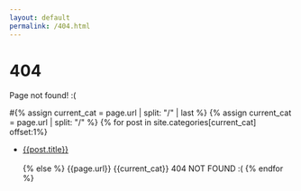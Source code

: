 ```yaml
---
layout: default
permalink: /404.html
---
```


# 404

Page not found! :(


#{% assign current_cat = page.url | split: "/" | last %}
{% assign current_cat = page.url | split: "/"  %}
{% for post in site.categories[current_cat] offset:1%}
    <ul>
    <li><a href="{{ site.baseurl }}{{ post.url }}">{{post.title}}</a></li>  
{% else %}
  {{page.url}}
  {{current_cat}}
  404 NOT FOUND :(
{% endfor %} 
    </ul>
